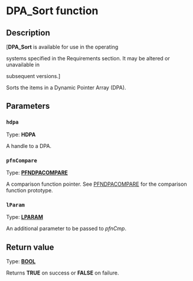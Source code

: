 # DPA_Sort function

## Description

[**DPA_Sort** is available for use in the operating

systems specified in the Requirements section. It may be altered or unavailable in

subsequent versions.]

Sorts the items in a Dynamic Pointer Array (DPA).

## Parameters

### `hdpa`

Type: **HDPA**

A handle to a DPA.

### `pfnCompare`

Type: **[PFNDPACOMPARE](https://learn.microsoft.com/windows/desktop/api/dpa_dsa/nc-dpa_dsa-pfndacompare)**

A comparison function pointer. See [PFNDPACOMPARE](https://learn.microsoft.com/windows/desktop/api/dpa_dsa/nc-dpa_dsa-pfndacompare) for the comparison function prototype.

### `lParam`

Type: **[LPARAM](https://learn.microsoft.com/windows/desktop/WinProg/windows-data-types)**

An additional parameter to be passed to *pfnCmp*.

## Return value

Type: **[BOOL](https://learn.microsoft.com/windows/desktop/WinProg/windows-data-types)**

Returns **TRUE** on success or **FALSE** on failure.